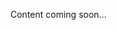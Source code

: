 <!--<meta>
{
    "title":"Overview",
    "description":"Learn more about Legal Compliance at Packet",
    "date": "09/20/2019",
    "tag":["Legal Compliance", "Accounts"]
}
</meta>-->
Content coming soon...
